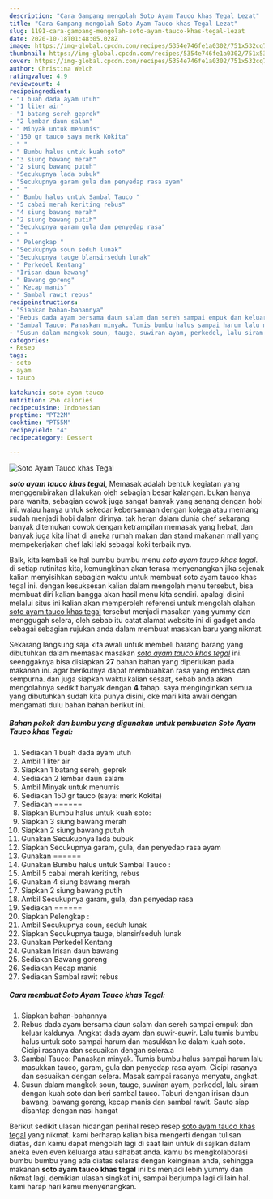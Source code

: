 ```yaml
---
description: "Cara Gampang mengolah Soto Ayam Tauco khas Tegal Lezat"
title: "Cara Gampang mengolah Soto Ayam Tauco khas Tegal Lezat"
slug: 1191-cara-gampang-mengolah-soto-ayam-tauco-khas-tegal-lezat
date: 2020-10-18T01:48:05.028Z
image: https://img-global.cpcdn.com/recipes/5354e746fe1a0302/751x532cq70/soto-ayam-tauco-khas-tegal-foto-resep-utama.jpg
thumbnail: https://img-global.cpcdn.com/recipes/5354e746fe1a0302/751x532cq70/soto-ayam-tauco-khas-tegal-foto-resep-utama.jpg
cover: https://img-global.cpcdn.com/recipes/5354e746fe1a0302/751x532cq70/soto-ayam-tauco-khas-tegal-foto-resep-utama.jpg
author: Christina Welch
ratingvalue: 4.9
reviewcount: 4
recipeingredient:
- "1 buah dada ayam utuh"
- "1 liter air"
- "1 batang sereh geprek"
- "2 lembar daun salam"
- " Minyak untuk menumis"
- "150 gr tauco saya merk Kokita"
- " "
- " Bumbu halus untuk kuah soto"
- "3 siung bawang merah"
- "2 siung bawang putuh"
- "Secukupnya lada bubuk"
- "Secukupnya garam gula dan penyedap rasa ayam"
- " "
- " Bumbu halus untuk Sambal Tauco "
- "5 cabai merah keriting rebus"
- "4 siung bawang merah"
- "2 siung bawang putih"
- "Secukupnya garam gula dan penyedap rasa"
- " "
- " Pelengkap "
- "Secukupnya soun seduh lunak"
- "Secukupnya tauge blansirseduh lunak"
- " Perkedel Kentang"
- "Irisan daun bawang"
- " Bawang goreng"
- " Kecap manis"
- " Sambal rawit rebus"
recipeinstructions:
- "Siapkan bahan-bahannya"
- "Rebus dada ayam bersama daun salam dan sereh sampai empuk dan keluar kaldunya. Angkat dada ayam dan suwir-suwir. Lalu tumis bumbu halus untuk soto sampai harum dan masukkan ke dalam kuah soto. Cicipi rasanya dan sesuaikan dengan selera.a"
- "Sambal Tauco: Panaskan minyak. Tumis bumbu halus sampai harum lalu masukkan tauco, garam, gula dan penyedap rasa ayam. Cicipi rasanya dan sesuaikan dengan selera. Masak sampai rasanya menyatu, angkat."
- "Susun dalam mangkok soun, tauge, suwiran ayam, perkedel, lalu siram dengan kuah soto dan beri sambal tauco. Taburi dengan irisan daun bawang, bawang goreng, kecap manis dan sambal rawit. Sauto siap disantap dengan nasi hangat"
categories:
- Resep
tags:
- soto
- ayam
- tauco

katakunci: soto ayam tauco 
nutrition: 256 calories
recipecuisine: Indonesian
preptime: "PT22M"
cooktime: "PT55M"
recipeyield: "4"
recipecategory: Dessert

---
```



![Soto Ayam Tauco khas Tegal](https://img-global.cpcdn.com/recipes/5354e746fe1a0302/751x532cq70/soto-ayam-tauco-khas-tegal-foto-resep-utama.jpg)

<b><i>soto ayam tauco khas tegal</i></b>, Memasak adalah bentuk kegiatan yang menggembirakan dilakukan oleh sebagian besar kalangan. bukan hanya para wanita, sebagian cowok juga sangat banyak yang senang dengan hobi ini. walau hanya untuk sekedar kebersamaan dengan kolega atau memang sudah menjadi hobi dalam dirinya. tak heran dalam dunia chef sekarang banyak ditemukan cowok dengan ketrampilan memasak yang hebat, dan banyak juga kita lihat di aneka rumah makan dan stand makanan mall yang mempekerjakan chef laki laki sebagai koki terbaik nya.

Baik, kita kembali ke hal bumbu bumbu menu <i>soto ayam tauco khas tegal</i>. di setiap rutinitas kita, kemungkinan akan terasa menyenangkan jika sejenak kalian menyisihkan sebagian waktu untuk membuat soto ayam tauco khas tegal ini. dengan kesuksesan kalian dalam mengolah menu tersebut, bisa membuat diri kalian bangga akan hasil menu kita sendiri. apalagi disini melalui situs ini kalian akan memperoleh referensi untuk mengolah olahan <u>soto ayam tauco khas tegal</u> tersebut menjadi masakan yang yummy dan menggugah selera, oleh sebab itu catat alamat website ini di gadget anda sebagai sebagian rujukan anda dalam membuat masakan baru yang nikmat.




Sekarang langsung saja kita awali untuk membeli barang barang yang dibutuhkan dalam memasak masakan <u><i>soto ayam tauco khas tegal</i></u> ini. seenggaknya bisa disiapkan <b>27</b> bahan bahan yang diperlukan pada makanan ini. agar berikutnya dapat membuahkan rasa yang endess dan sempurna. dan juga siapkan waktu kalian sesaat, sebab anda akan mengolahnya sedikit banyak dengan <b>4</b> tahap. saya menginginkan semua yang dibutuhkan sudah kita punya disini, oke mari kita awali dengan mengamati dulu bahan bahan berikut ini.

<!--inarticleads1-->

##### Bahan pokok dan bumbu yang digunakan untuk pembuatan Soto Ayam Tauco khas Tegal:

1. Sediakan 1 buah dada ayam utuh
1. Ambil 1 liter air
1. Siapkan 1 batang sereh, geprek
1. Sediakan 2 lembar daun salam
1. Ambil  Minyak untuk menumis
1. Sediakan 150 gr tauco (saya: merk Kokita)
1. Sediakan  ======
1. Siapkan  Bumbu halus untuk kuah soto:
1. Siapkan 3 siung bawang merah
1. Siapkan 2 siung bawang putuh
1. Gunakan Secukupnya lada bubuk
1. Siapkan Secukupnya garam, gula, dan penyedap rasa ayam
1. Gunakan  ======
1. Gunakan  Bumbu halus untuk Sambal Tauco :
1. Ambil 5 cabai merah keriting, rebus
1. Gunakan 4 siung bawang merah
1. Siapkan 2 siung bawang putih
1. Ambil Secukupnya garam, gula, dan penyedap rasa
1. Sediakan  ======
1. Siapkan  Pelengkap :
1. Ambil Secukupnya soun, seduh lunak
1. Siapkan Secukupnya tauge, blansir/seduh lunak
1. Gunakan  Perkedel Kentang
1. Gunakan Irisan daun bawang
1. Sediakan  Bawang goreng
1. Sediakan  Kecap manis
1. Sediakan  Sambal rawit rebus




<!--inarticleads2-->

##### Cara membuat Soto Ayam Tauco khas Tegal:

1. Siapkan bahan-bahannya
1. Rebus dada ayam bersama daun salam dan sereh sampai empuk dan keluar kaldunya. Angkat dada ayam dan suwir-suwir. Lalu tumis bumbu halus untuk soto sampai harum dan masukkan ke dalam kuah soto. Cicipi rasanya dan sesuaikan dengan selera.a
1. Sambal Tauco: Panaskan minyak. Tumis bumbu halus sampai harum lalu masukkan tauco, garam, gula dan penyedap rasa ayam. Cicipi rasanya dan sesuaikan dengan selera. Masak sampai rasanya menyatu, angkat.
1. Susun dalam mangkok soun, tauge, suwiran ayam, perkedel, lalu siram dengan kuah soto dan beri sambal tauco. Taburi dengan irisan daun bawang, bawang goreng, kecap manis dan sambal rawit. Sauto siap disantap dengan nasi hangat




Berikut sedikit ulasan hidangan perihal resep resep <u>soto ayam tauco khas tegal</u> yang nikmat. kami berharap kalian bisa mengerti dengan tulisan diatas, dan kamu dapat mengolah lagi di saat lain untuk di sajikan dalam aneka even even keluarga atau sahabat anda. kamu bs mengkolaborasi bumbu bumbu yang ada diatas selaras dengan keinginan anda, sehingga makanan <b>soto ayam tauco khas tegal</b> ini bs menjadi lebih yummy dan nikmat lagi. demikian ulasan singkat ini, sampai berjumpa lagi di lain hal. kami harap hari kamu menyenangkan.
